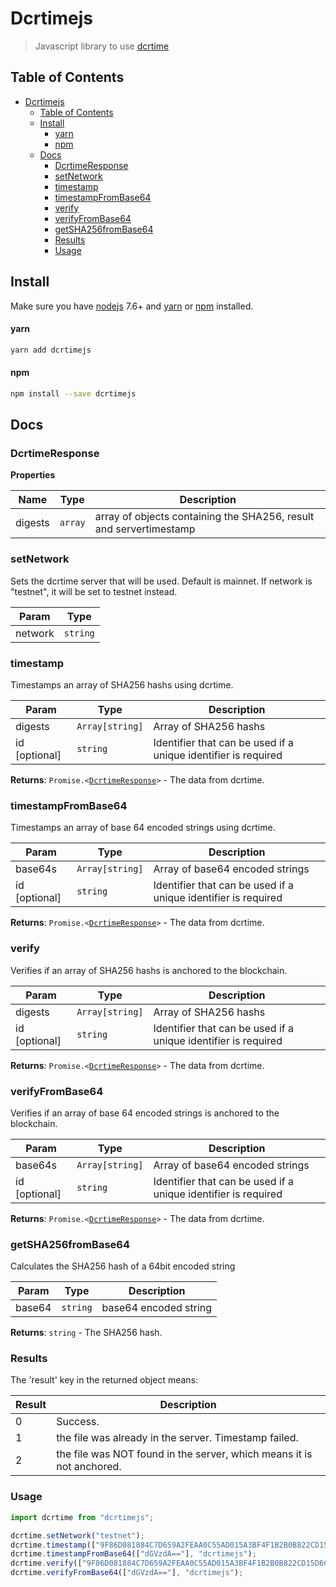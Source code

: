# Dcrtimejs

> Javascript library to use [dcrtime](https://github.com/decred/dcrtime)

## Table of Contents

- [Dcrtimejs](#dcrtimejs)
  - [Table of Contents](#table-of-contents)
  - [Install](#install)
      - [yarn](#yarn)
      - [npm](#npm)
  - [Docs](#docs)
    - [DcrtimeResponse](#dcrtimeresponse)
    - [setNetwork](#setnetwork)
    - [timestamp](#timestamp)
    - [timestampFromBase64](#timestampfrombase64)
    - [verify](#verify)
    - [verifyFromBase64](#verifyfrombase64)
    - [getSHA256fromBase64](#getsha256frombase64)
    - [Results](#results)
    - [Usage](#usage)


## Install

Make sure you have [nodejs](https://nodejs.org/en/) 7.6+ and [yarn](https://yarnpkg.com/en/) or [npm](https://www.npmjs.com/) installed.

#### yarn

```bash
yarn add dcrtimejs
```

#### npm

```bash
npm install --save dcrtimejs
```

## Docs

### DcrtimeResponse
**Properties**

| Name    | Type               | Description                                                        |
| ------- | ------------------ | ------------------------------------------------------------------ |
| digests | <code>array</code> | array of objects containing the SHA256, result and servertimestamp |

### setNetwork
Sets the dcrtime server that will be used.
Default is mainnet. If network is "testnet", it will be set to testnet instead.

| Param   | Type                |
| ------- | ------------------- |
| network | <code>string</code> |

### timestamp
Timestamps an array of SHA256 hashs using dcrtime.


| Param         | Type                       | Description                                                    |
| ------------- | -------------------------- | -------------------------------------------------------------- |
| digests       | <code>Array[string]</code> | Array of SHA256 hashs                                          |
| id [optional] | <code>string</code>        | Identifier that can be used if a unique identifier is required |

**Returns**: <code>Promise.&lt;<a href="#dcrtimeresponse">DcrtimeResponse</a>&gt;</code> - The data from dcrtime.

### timestampFromBase64
Timestamps an array of base 64 encoded strings using dcrtime.


| Param         | Type                       | Description                                                    |
| ------------- | -------------------------- | -------------------------------------------------------------- |
| base64s       | <code>Array[string]</code> | Array of base64 encoded strings                                |
| id [optional] | <code>string</code>        | Identifier that can be used if a unique identifier is required |

**Returns**: <code>Promise.&lt;<a href="#dcrtimeresponse">DcrtimeResponse</a>&gt;</code> - The data from dcrtime.

### verify

Verifies if an array of SHA256 hashs is anchored to the blockchain.

| Param         | Type                       | Description                                                    |
| ------------- | -------------------------- | -------------------------------------------------------------- |
| digests       | <code>Array[string]</code> | Array of SHA256 hashs                                          |
| id [optional] | <code>string</code>        | Identifier that can be used if a unique identifier is required |

**Returns**: <code>Promise.&lt;<a href="#dcrtimeresponse">DcrtimeResponse</a>&gt;</code> - The data from dcrtime.

### verifyFromBase64

Verifies if an array of base 64 encoded strings is anchored to the blockchain.

| Param         | Type                       | Description                                                    |
| ------------- | -------------------------- | -------------------------------------------------------------- |
| base64s       | <code>Array[string]</code> | Array of base64 encoded strings                                |
| id [optional] | <code>string</code>        | Identifier that can be used if a unique identifier is required |

**Returns**: <code>Promise.&lt;<a href="#dcrtimeresponse">DcrtimeResponse</a>&gt;</code> - The data from dcrtime.

### getSHA256fromBase64
Calculates the SHA256 hash of a 64bit encoded string

| Param  | Type                | Description           |
| ------ | ------------------- | --------------------- |
| base64 | <code>string</code> | base64 encoded string |

**Returns**: <code>string</code> - The SHA256 hash.

### Results

The 'result' key in the returned object means:

| Result | Description                                                           |
| ------ | --------------------------------------------------------------------- |
| 0      | Success.                                                              |
| 1      | the file was already in the server. Timestamp failed.                 |
| 2      | the file was NOT found in the server, which means it is not anchored. |

### Usage

```js
import dcrtime from "dcrtimejs";

dcrtime.setNetwork("testnet");
dcrtime.timestamp(["9F86D081884C7D659A2FEAA0C55AD015A3BF4F1B2B0B822CD15D6C15B0F00A08"], "dcrtimejs");
dcrtime.timestampFromBase64(["dGVzdA=="], "dcrtimejs");
dcrtime.verify(["9F86D081884C7D659A2FEAA0C55AD015A3BF4F1B2B0B822CD15D6C15B0F00A08"], "dcrtimejs");
dcrtime.verifyFromBase64(["dGVzdA=="], "dcrtimejs");
```
